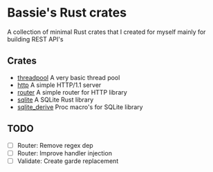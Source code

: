 # Bassie's Rust crates

A collection of minimal Rust crates that I created for myself mainly for building REST API's

## Crates

-   [threadpool](lib/threadpool) A very basic thread pool
-   [http](lib/http) A simple HTTP/1.1 server
-   [router](lib/router) A simple router for HTTP library
-   [sqlite](lib/sqlite) A SQLite Rust library
-   [sqlite_derive](lib/sqlite_derive) Proc macro's for SQLite library

## TODO

-   [ ] Router: Remove regex dep
-   [ ] Router: Improve handler injection
-   [ ] Validate: Create garde replacement
